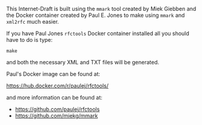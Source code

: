This Internet-Draft is built using the `mmark` tool created by Miek Giebben and the Docker container created by Paul E. Jones to make using `mmark` and `xml2rfc` much easier.

If you have Paul Jones `rfctools` Docker container installed all you should have to do is type:

`make`

and both the necessary XML and TXT files will be generated.

Paul's Docker image can be found at:

https://hub.docker.com/r/paulej/rfctools/

and more information can be found at:

- https://github.com/paulej/rfctools
- https://github.com/miekg/mmark
